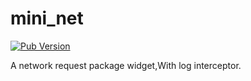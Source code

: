# mini_net

[![Pub Version](https://img.shields.io/pub/v/mini_net?color=blue)](https://pub.flutter-io.cn/packages/mini_net)

A network request package widget,With log interceptor.

